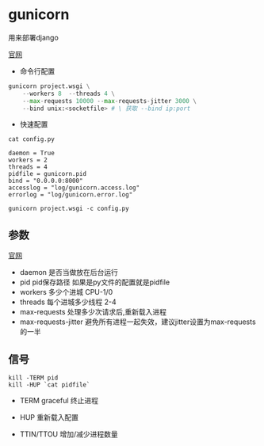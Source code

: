 # gunicorn

用来部署django

[官网](https://docs.gunicorn.org/en/latest/signals.html)

* 命令行配置
```python
gunicorn project.wsgi \
    --workers 8  --threads 4 \
    --max-requests 10000 --max-requests-jitter 3000 \
    --bind unix:<socketfile> # \ 获取 --bind ip:port
```

* 快速配置
```
cat config.py

daemon = True
workers = 2
threads = 4
pidfile = gunicorn.pid
bind = "0.0.0.0:8000"
accesslog = "log/gunicorn.access.log"
errorlog = "log/gunicorn.error.log"

gunicorn project.wsgi -c config.py
```

## 参数
[官网](https://docs.gunicorn.org/en/latest/settings.html)  
* daemon  是否当做放在后台运行
* pid  pid保存路径
如果是py文件的配置就是pidfile
* workers  多少个进城
CPU-1/0  
* threads  每个进城多少线程
2-4  
* max-requests  处理多少次请求后,重新载入进程
* max-requests-jitter  避免所有进程一起失效，建议jitter设置为max-requests的一半

## 信号
```shell
kill -TERM pid
kill -HUP `cat pidfile`
```
* TERM
graceful 终止进程

* HUP
重新载入配置

* TTIN/TTOU
增加/减少进程数量
